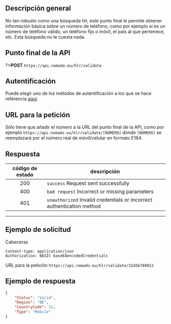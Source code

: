 ## Descripción general
No tan robusto como una búsqueda hlr, este punto final le permite obtener información básica sobre un número de teléfono, como por ejemplo si es un número de teléfono válido, un teléfono fijo o móvil, el país al que pertenece, etc. Esta búsqueda no le cuesta nada.


## Punto final de la API

?>**POST** `https://api.nomado.eu/hlr/validate`

## Autentificación
Puede elegir uno de los métodos de autentificación a los que se hace referencia [aquí](/es/authentication).

## URL para la petición
Sólo tiene que añadir el número a la URL del punto final de la API, como por ejemplo `https://api.nomado.eu/hlr/validate/[NÚMERO]` donde `[NÚMERO]` se reemplazará por el número real de móvil/celular en formato E164.


## Respuesta

| código de estado | descripción |
|:---:|---|
|200|`success` Request sent successfully |
|400|`bad request` Incorrect or missing parameters |
|401|`unauthorized` Invalid credentials or incorrect authentication method |

___

## Ejemplo de solicitud
Cabeceras
```
Content-type: application/json
Authorization: BASIC base64encodedCredentials
```

URL para la petición
`https://api.nomado.eu/hlr/validate/32456789012`


## Ejemplo de respuesta
```json
{
    "Status": "Valid",
    "Region": "BE",
    "CountryCode": 32,
    "Type": "Mobile"
}
```
